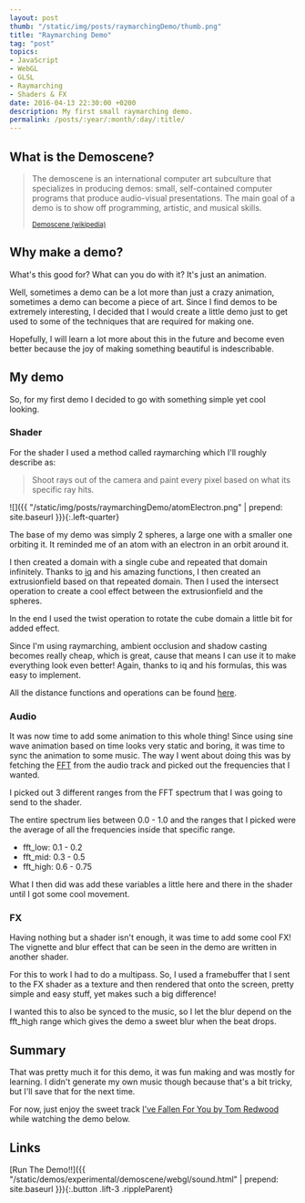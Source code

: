 ```yaml
---
layout: post
thumb: "/static/img/posts/raymarchingDemo/thumb.png"
title: "Raymarching Demo"
tag: "post"
topics:
- JavaScript
- WebGL
- GLSL
- Raymarching
- Shaders & FX
date: 2016-04-13 22:30:00 +0200
description: My first small raymarching demo.
permalink: /posts/:year/:month/:day/:title/
---
```


## What is the Demoscene?

> The demoscene is an international computer art subculture that specializes in producing demos: small, self-contained computer programs that produce audio-visual presentations. The main goal of a demo is to show off programming, artistic, and musical skills.
> 
> <small>[Demoscene (wikipedia)](https://en.wikipedia.org/wiki/Demoscene)</small>


## Why make a demo?

What's this good for? What can you do with it? It's just an animation.

Well, sometimes a demo can be a lot more than just a crazy animation, sometimes a demo can become a piece of art.
Since I find demos to be extremely interesting, I decided that I would create a little demo just to get used to some of the techniques that are required for making one. 

Hopefully, I will learn a lot more about this in the future and become even better because the joy of making something beautiful is indescribable.


## My demo

So, for my first demo I decided to go with something simple yet cool looking.

### Shader

For the shader I used a method called raymarching which I'll roughly describe as:

> Shoot rays out of the camera and paint every pixel based on what its specific ray hits.

![]({{ "/static/img/posts/raymarchingDemo/atomElectron.png" | prepend: site.baseurl }}){:.left-quarter}

The base of my demo was simply 2 spheres, a large one with a smaller one orbiting it.
It reminded me of an atom with an electron in an orbit around it.

I then created a domain with a single cube and repeated that domain infinitely.
Thanks to [iq](http://www.iquilezles.org/) and his amazing functions, I then created an extrusionfield based on that repeated domain.
Then I used the intersect operation to create a cool effect between the extrusionfield and the spheres.

In the end I used the twist operation to rotate the cube domain a little bit for added effect.

Since I'm using raymarching, ambient occlusion and shadow casting becomes really cheap, which is great, cause that means I can use it to make everything look even better! Again, thanks to iq and his formulas, this was easy to implement.

All the distance functions and operations can be found [here](http://www.iquilezles.org/www/articles/distfunctions/distfunctions.htm).

### Audio

It was now time to add some animation to this whole thing!
Since using sine wave animation based on time looks very static and boring, it was time to sync the animation to some music.
The way I went about doing this was by fetching the [FFT](https://en.wikipedia.org/wiki/Fast_Fourier_transform) from the audio track and picked out the frequencies that I wanted.

I picked out 3 different ranges from the FFT spectrum that I was going to send to the shader.

The entire spectrum lies between 0.0 - 1.0 and the ranges that I picked were the average of all the frequencies inside that specific range.

* fft_low: 0.1 - 0.2
* fft_mid: 0.3 - 0.5
* fft_high: 0.6 - 0.75

What I then did was add these variables a little here and there in the shader until I got some cool movement.

### FX

Having nothing but a shader isn't enough, it was time to add some cool FX!
The vignette and blur effect that can be seen in the demo are written in another shader.

For this to work I had to do a multipass.
So, I used a framebuffer that I sent to the FX shader as a texture and then rendered that onto the screen, pretty simple and easy stuff, yet makes such a big difference!

I wanted this to also be synced to the music, so I let the blur depend on the fft_high range which gives the demo a sweet blur when the beat drops.

## Summary

That was pretty much it for this demo, it was fun making and was mostly for learning.
I didn't generate my own music though because that's a bit tricky, but I'll save that for the next time.

For now, just enjoy the sweet track [I've Fallen For You by Tom Redwood](https://youtu.be/6nc8PJvkU2E) while watching the demo below.

## Links

[Run The Demo!!]({{ "/static/demos/experimental/demoscene/webgl/sound.html" | prepend: site.baseurl }}){:.button .lift-3 .rippleParent}
